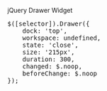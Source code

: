 jQuery Drawer Widget

<pre>
$([selector]).Drawer({
    dock: 'top',
    workspace: undefined,
    state: 'close',
    size: '215px',
    duration: 300,
    changed: $.noop,
    beforeChange: $.noop
});
</pre>